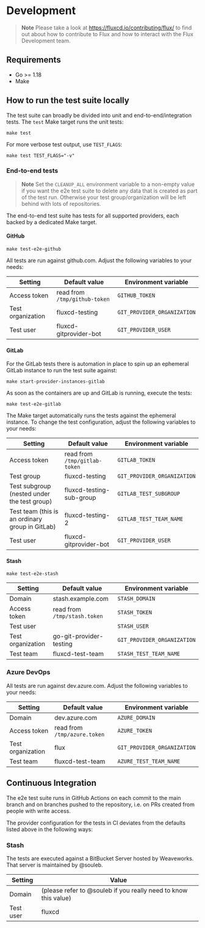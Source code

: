 # Development

> **Note**
> Please take a look at <https://fluxcd.io/contributing/flux/>
> to find out about how to contribute to Flux and how to interact with the
> Flux Development team.

## Requirements

- Go >= 1.18
- Make

## How to run the test suite locally

The test suite can broadly be divided into unit and end-to-end/integration tests. The `test` Make target runs the unit tests:

```
make test
```

For more verbose test output, use `TEST_FLAGS`:

```
make test TEST_FLAGS="-v"
```

### End-to-end tests

> **Note**
> Set the `CLEANUP_ALL` environment variable to a non-empty value if you want the e2e test suite to delete
> any data that is created as part of the test run. Otherwise your test group/organization will be left behind
> with lots of repositories.

The end-to-end test suite has tests for all supported providers, each backed by a dedicated Make target.

#### GitHub

```
make test-e2e-github
```

All tests are run against github.com. Adjust the following variables to your needs:

| Setting           | Default value                 | Environment variable        |
| ----------------- | ----------------------------- | --------------------------- |
| Access token      | read from `/tmp/github-token` | `GITHUB_TOKEN`              |
| Test organization | fluxcd-testing                | `GIT_PROVIDER_ORGANIZATION` |
| Test user         | fluxcd-gitprovider-bot        | `GIT_PROVIDER_USER`         |

#### GitLab

For the GitLab tests there is automation in place to spin up an ephemeral GitLab instance to run the test suite against:

```
make start-provider-instances-gitlab
```

As soon as the containers are up and GitLab is running, execute the tests:

```
make test-e2e-gitlab
```

The Make target automatically runs the tests against the ephemeral instance. To change the test configuration, adjust
the following variables to your needs:

| Setting                                         | Default value                 | Environment variable        |
| ----------------------------------------------- | ----------------------------- | --------------------------- |
| Access token                                    | read from `/tmp/gitlab-token` | `GITLAB_TOKEN`              |
| Test group                                      | fluxcd-testing                | `GIT_PROVIDER_ORGANIZATION` |
| Test subgroup (nested under the test group)     | fluxcd-testing-sub-group      | `GITLAB_TEST_SUBGROUP`      |
| Test team (this is an ordinary group in GitLab) | fluxcd-testing-2              | `GITLAB_TEST_TEAM_NAME`     |
| Test user                                       | fluxcd-gitprovider-bot        | `GIT_PROVIDER_USER`         |

#### Stash

```
make test-e2e-stash
```

| Setting           | Default value                | Environment variable        |
| ----------------- | ---------------------------- | --------------------------- |
| Domain            | stash.example.com            | `STASH_DOMAIN`              |
| Access token      | read from `/tmp/stash.token` | `STASH_TOKEN`               |
| Test user         |                              | `STASH_USER`                |
| Test organization | go-git-provider-testing      | `GIT_PROVIDER_ORGANIZATION` |
| Test team         | fluxcd-test-team             | `STASH_TEST_TEAM_NAME`      |


### Azure DevOps

All tests are run against dev.azure.com. Adjust the following variables to your needs:

| Setting           | Default value                | Environment variable        |
| ----------------- | ---------------------------- | --------------------------- |
| Domain            | dev.azure.com                | `AZURE_DOMAIN`              |
| Access token      | read from `/tmp/azure.token` | `AZURE_TOKEN`               |
| Test organization | flux                         | `GIT_PROVIDER_ORGANIZATION` |
| Test team         | fluxcd-test-team             | `AZURE_TEST_TEAM_NAME`      |

## Continuous Integration

The e2e test suite runs in GitHub Actions on each commit to the main branch and on branches pushed to the repository, i.e. on PRs created from people with write access.

The provider configuration for the tests in CI deviates from the defaults listed above in the following ways:

### Stash

The tests are executed against a BitBucket Server hosted by Weaveworks. That server is maintained by @souleb.

| Setting   | Value                                                           |
| --------- | --------------------------------------------------------------- |
| Domain    | (please refer to @souleb if you really need to know this value) |
| Test user | fluxcd                                                          |
